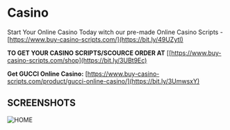 # Casino
Start Your Online Casino Today witch our pre-made Online Casino Scripts - [https://www.buy-casino-scripts.com/](https://bit.ly/49UZytI)

**TO GET YOUR CASINO SCRIPTS/SCOURCE ORDER AT** [[https://www.buy-casino-scripts.com/shop](https://bit.ly/3UBt9Ec)

**Get GUCCI Online Casino:** [https://www.buy-casino-scripts.com/product/gucci-online-casino/](https://bit.ly/3UmwsxY)

## SCREENSHOTS

![HOME](https://i.ibb.co/6cQwRC6/main-1-jpg.webp "Start your online casino today")


